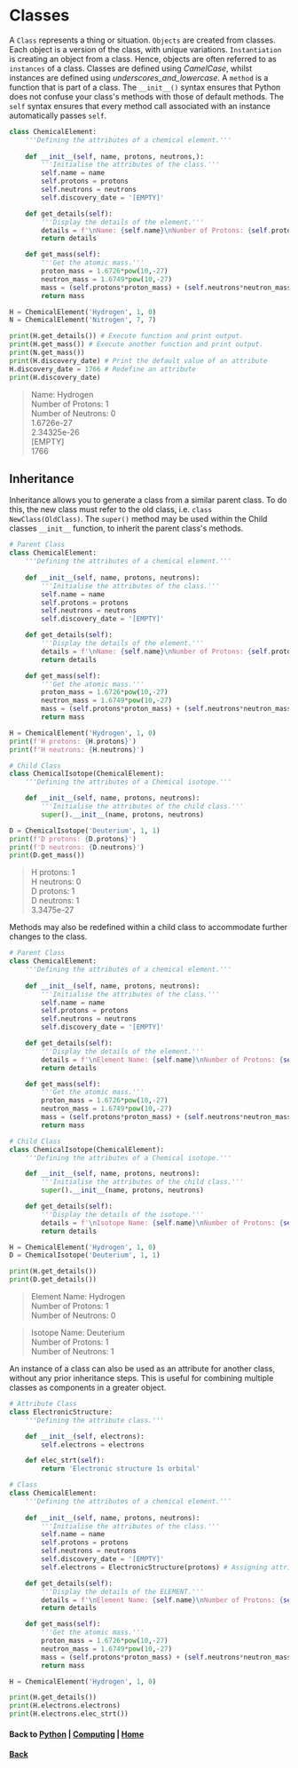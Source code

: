 # Classes
A ```Class``` represents a thing or situation. 
```Objects``` are created from classes. 
Each object is a version of the class, with unique variations.
```Instantiation``` is creating an object from a class.
Hence, objects are often referred to as ```instances``` of a class. 
Classes are defined using *CamelCase*, whilst instances are defined using *underscores_and_lowercase*.
A ```method``` is a function that is part of a class.
The ```__init__()``` syntax ensures that Python does not confuse your class's methods with those of default methods.
The ```self``` syntax ensures that every method call associated with an instance automatically passes ```self```.

```python
class ChemicalElement:
    '''Defining the attributes of a chemical element.'''
    
    def __init__(self, name, protons, neutrons,):
        '''Initialise the attributes of the class.'''
        self.name = name
        self.protons = protons
        self.neutrons = neutrons
        self.discovery_date = '[EMPTY]'

    def get_details(self):
        '''Display the details of the element.'''
        details = f'\nName: {self.name}\nNumber of Protons: {self.protons}\nNumber of Neutrons: {self.neutrons}'
        return details

    def get_mass(self):
        '''Get the atomic mass.'''
        proton_mass = 1.6726*pow(10,-27)
        neutron_mass = 1.6749*pow(10,-27)
        mass = (self.protons*proton_mass) + (self.neutrons*neutron_mass)
        return mass

H = ChemicalElement('Hydrogen', 1, 0)
N = ChemicalElement('Nitrogen', 7, 7)

print(H.get_details()) # Execute function and print output.
print(H.get_mass()) # Execute another function and print output.
print(N.get_mass())
print(H.discovery_date) # Print the default value of an attribute
H.discovery_date = 1766 # Redefine an attribute
print(H.discovery_date)
```
> Name: Hydrogen\
> Number of Protons: 1\
> Number of Neutrons: 0\
> 1.6726e-27\
> 2.34325e-26\
> [EMPTY]\
> 1766

## Inheritance
Inheritance allows you to generate a class from a similar parent class. 
To do this, the new class must refer to the old class, i.e. ```class NewClass(OldClass)```. 
The ```super()``` method may be used within the Child classes ```__init__``` function, to inherit the parent class's methods.
```python
# Parent Class
class ChemicalElement:
    '''Defining the attributes of a chemical element.'''
    
    def __init__(self, name, protons, neutrons):
        '''Initialise the attributes of the class.'''
        self.name = name
        self.protons = protons
        self.neutrons = neutrons
        self.discovery_date = '[EMPTY]'

    def get_details(self):
        '''Display the details of the element.'''
        details = f'\nName: {self.name}\nNumber of Protons: {self.protons}\nNumber of Neutrons: {self.neutrons}'
        return details

    def get_mass(self):
        '''Get the atomic mass.'''
        proton_mass = 1.6726*pow(10,-27)
        neutron_mass = 1.6749*pow(10,-27)
        mass = (self.protons*proton_mass) + (self.neutrons*neutron_mass)
        return mass

H = ChemicalElement('Hydrogen', 1, 0)
print(f'H protons: {H.protons}')
print(f'H neutrons: {H.neutrons}')

# Child Class
class ChemicalIsotope(ChemicalElement):
    '''Defining the attributes of a Chemical isotope.'''

    def __init__(self, name, protons, neutrons):
        '''Initialise the attributes of the child class.'''
        super().__init__(name, protons, neutrons)

D = ChemicalIsotope('Deuterium', 1, 1)
print(f'D protons: {D.protons}')
print(f'D neutrons: {D.neutrons}')
print(D.get_mass())
```
> H protons: 1\
> H neutrons: 0\
> D protons: 1\
> D neutrons: 1\
> 3.3475e-27

Methods may also be redefined within a child class to accommodate further changes to the class.
```python
# Parent Class
class ChemicalElement:
    '''Defining the attributes of a chemical element.'''
    
    def __init__(self, name, protons, neutrons):
        '''Initialise the attributes of the class.'''
        self.name = name
        self.protons = protons
        self.neutrons = neutrons
        self.discovery_date = '[EMPTY]'

    def get_details(self):
        '''Display the details of the element.'''
        details = f'\nElement Name: {self.name}\nNumber of Protons: {self.protons}\nNumber of Neutrons: {self.neutrons}'
        return details

    def get_mass(self):
        '''Get the atomic mass.'''
        proton_mass = 1.6726*pow(10,-27)
        neutron_mass = 1.6749*pow(10,-27)
        mass = (self.protons*proton_mass) + (self.neutrons*neutron_mass)
        return mass

# Child Class
class ChemicalIsotope(ChemicalElement):
    '''Defining the attributes of a Chemical isotope.'''

    def __init__(self, name, protons, neutrons):
        '''Initialise the attributes of the child class.'''
        super().__init__(name, protons, neutrons)

    def get_details(self):
        '''Display the details of the isotope.'''
        details = f'\nIsotope Name: {self.name}\nNumber of Protons: {self.protons}\nNumber of Neutrons: {self.neutrons}'
        return details

H = ChemicalElement('Hydrogen', 1, 0)
D = ChemicalIsotope('Deuterium', 1, 1)

print(H.get_details())
print(D.get_details())
```
> Element Name: Hydrogen\
> Number of Protons: 1\
> Number of Neutrons: 0

> Isotope Name: Deuterium\
> Number of Protons: 1\
> Number of Neutrons: 1

An instance of a class can also be used as an attribute for another class, without any prior inheritance steps. This is useful for combining multiple classes as components in a greater object.
```python
# Attribute Class
class ElectronicStructure:
    '''Defining the attribute class.'''

    def __init__(self, electrons):
        self.electrons = electrons

    def elec_strt(self):
        return 'Electronic structure 1s orbital'

# Class
class ChemicalElement:
    '''Defining the attributes of a chemical element.'''
    
    def __init__(self, name, protons, neutrons):
        '''Initialise the attributes of the class.'''
        self.name = name
        self.protons = protons
        self.neutrons = neutrons
        self.discovery_date = '[EMPTY]'
        self.electrons = ElectronicStructure(protons) # Assigning attribute class

    def get_details(self):
        '''Display the details of the ELEMENT.'''
        details = f'\nElement Name: {self.name}\nNumber of Protons: {self.protons}\nNumber of Neutrons: {self.neutrons}'
        return details

    def get_mass(self):
        '''Get the atomic mass.'''
        proton_mass = 1.6726*pow(10,-27)
        neutron_mass = 1.6749*pow(10,-27)
        mass = (self.protons*proton_mass) + (self.neutrons*neutron_mass)
        return mass

H = ChemicalElement('Hydrogen', 1, 0)

print(H.get_details())
print(H.electrons.electrons)
print(H.electrons.elec_strt())
```

#### Back to [Python](./README.md) | [Computing](../README.md) | [Home](../../README.md)
#### [Back](README.md)
